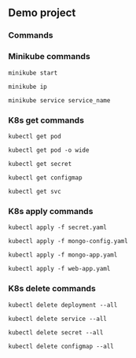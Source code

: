## Demo project

### Commands

### Minikube commands

`minikube start`

`minikube ip`

`minikube service service_name`

### K8s get commands

`kubectl get pod`

`kubectl get pod -o wide`

`kubectl get secret`

`kubectl get configmap`

`kubectl get svc`

### K8s apply commands

`kubectl apply -f secret.yaml`

`kubectl apply -f mongo-config.yaml`

`kubectl apply -f mongo-app.yaml`

`kubectl apply -f web-app.yaml`

### K8s delete commands

`kubectl delete deployment --all`

`kubectl delete service --all`

`kubectl delete secret --all`

`kubectl delete configmap --all`
